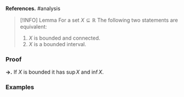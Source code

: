 **References.** #analysis 

> [!INFO] Lemma
> For a set $X\subseteq \mathbb R$ The following two statements are equivalent:
> 1. $X$ is bounded and connected.
> 2. $X$ is a bounded interval.
> 
> 
### Proof

**→.** If $X$ is bounded it has $\sup X$ and $\inf X$. 
### Examples